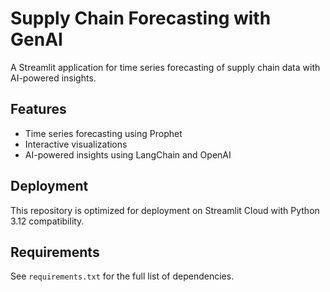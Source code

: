# Supply Chain Forecasting with GenAI

A Streamlit application for time series forecasting of supply chain data with AI-powered insights.

## Features

- Time series forecasting using Prophet
- Interactive visualizations
- AI-powered insights using LangChain and OpenAI

## Deployment

This repository is optimized for deployment on Streamlit Cloud with Python 3.12 compatibility.

## Requirements

See `requirements.txt` for the full list of dependencies.
